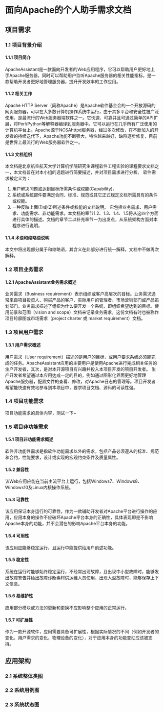 # 面向Apache的个人助手需求文档

## 项目需求

### 1.1 项目背景介绍

#### 1.1.1   项目简介
ApacheAssistant是一款面向开发者的Web应用程序，它可以帮助用户更好地上手Apache服务器，同时可以帮助用户监听Apache服务器的相关性能指标，是一款帮助开发者更好地管理服务器，提升开发效率的工作应用。
#### 1.1.2   相关工作
Apache HTTP Server（简称Apache）是Apache软件基金会的一个开放源码的网页服务器，可以在大多数计算机操作系统中运行，由于其多平台和安全性被广泛使用，是最流行的Web服务器端软件之一。它快速、可靠并且可通过简单的API扩展，将Perl/Python等解释器编译到服务器中。它可以运行在几乎所有广泛使用的计算机平台上。Apache源于NCSAhttpd服务器，经过多次修改，在不断加入的开发者的持续迭代下，Apache功能不断强大，特性越来越好，缺陷逐步修复，目前是世界上最流行的Web服务器软件之一。
#### 1.1.3   文档组织
本文档是北京航空航天大学计算机学院研究生课程软件工程实验的课程要求文档之一，本文档旨在对本小组的选题进行简要描述，并对项目需求进行分析。
软件需求被定义为：
1)  用户解决问题或达到目标所需条件或权能(Capability)。 
2)  系统或系统部件要满足合同、标准、规范或其它正式规定文档所需具有的条件或权能。
3)  一种反映上面(1)或(2)所述条件或权能的文档说明。
它包括业务需求、用户需求、功能需求、非功能需求。本文档的章节1.2、1.3、1.4、1.5将从这四个方面进行具体的描述。文档的章节二以补充章节一为出发点，从系统架构方面对本程序进行说明。
#### 1.1.4   术语和缩略语说明
本文中将出现部分属于和缩略语，其含义在此部分进行统一解释，文档中不做再次解释。


### 1.2 项目业务需求

#### 1.2.1   ApacheAssistant业务需求概述
业务需求（Business requirement）表示组织或客户高层次的目标。业务需求通常来自项目投资人、购买产品的客户、实际用户的管理者、市场营销部门或产品策划部门。业务需求描述了组织为什么要开发一个系统，即组织希望达到的目标。使用前景和范围（vision and scope）文档来记录业务需求，这份文档有时也被称作项目轮廓图或市场需求（project charter 或 market requirement）文档。


### 1.3 项目用户需求

#### 1.3.1   用户需求概述
用户需求（User requirement）描述的是用户的目标，或用户要求系统必须能完成的任务。ApacheAssistant应用的主要用户是使用Apache进行完成相关任务的生产开发者，其次，是对本开源项目有兴趣并投入本项目开发的项目开发者。
生产开发者希望通过本应用达成一定的目的，例如通过图形化界面更好地管理Apache服务器，配置文件的查看、修改，对Apache日志的管理等。项目开发者希望能快速有效地参与到本项目中，要求项目文档、源码的可读性强。


### 1.4 项目功能需求

项目功能需求的具体内容，测试一下~

### 1.5 项目非功能需求

#### 1.5.1   项目非功能需求概述
软件非功能性需求是指软件功能需求以外的需求，包括产品必须遵从的标准、规范和合约，性能要求，设计或实现的宏观约束条件及质量属性。
#### 1.5.2   兼容性
该Web应用应能在当前主流平台上运行，包括Windows7、Windows8、Windows10及Linux内核操作系统。
#### 1.5.3   可靠性
该应用保证本身运行的可靠性，作为一款辅助开发者对Apache平台进行操作的应用，应用本身的操作不应破坏Apache平台本身的正确性，具体表现即是不影响Apache本身的功能，并不会潜在的影响Apache平台本身的功能。
#### 1.5.4   可用性
该应用应能够稳定运行，且运行中能提供给用户前述功能。
#### 1.5.5   稳定性
系统在运行时能够始终稳定运行，不经常出现故障，且出现中小型故障时，能够发出故障警告并给出故障诊断素材供运维人员使用，出现大型故障时，能够保存上下文信息。
#### 1.5.6   易维护性
应用部分模块或方法的更新和更换不应影响整个应用的正常运行。
#### 1.5.7   可扩展性
作为一款开源软件，应用需要具备可扩展性，根据实际情况的不同（例如开发者的变化，用户需求的变化，物理设备的变化），对于应用本身的功能变动应该被支持。


## 应用架构

### 2.1 系统整体类图

### 2.2 系统用例图

### 2.3 系统状态图

